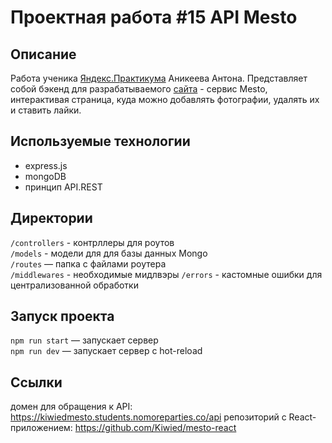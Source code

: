# Проектная работа #15 API Mesto

## Описание

Работа ученика [Яндекс.Практикума](https://praktikum.yandex.ru/ "Яндекс.Практикум") Аникеева Антона.
Представляет собой бэкенд для разрабатываемого [сайта](https://kiwiedmesto.students.nomoreparties.co) - сервис Mesto, интерактивая страница, куда можно добавлять фотографии, удалять их и ставить лайки.

## Используемые технологии

* express.js
* mongoDB
* принцип API.REST

## Директории

`/controllers` - контрллеры для роутов  
`/models` - модели для для базы данных Mongo  
`/routes` — папка с файлами роутера  
`/middlewares` - необходимые мидлвэры
`/errors` - кастомные ошибки для централизованной обработки
  
## Запуск проекта

`npm run start` — запускает сервер   
`npm run dev` — запускает сервер с hot-reload

## Ссылки

домен для обращения к API: https://kiwiedmesto.students.nomoreparties.co/api
репозиторий с React-приложением: https://github.com/Kiwied/mesto-react 
